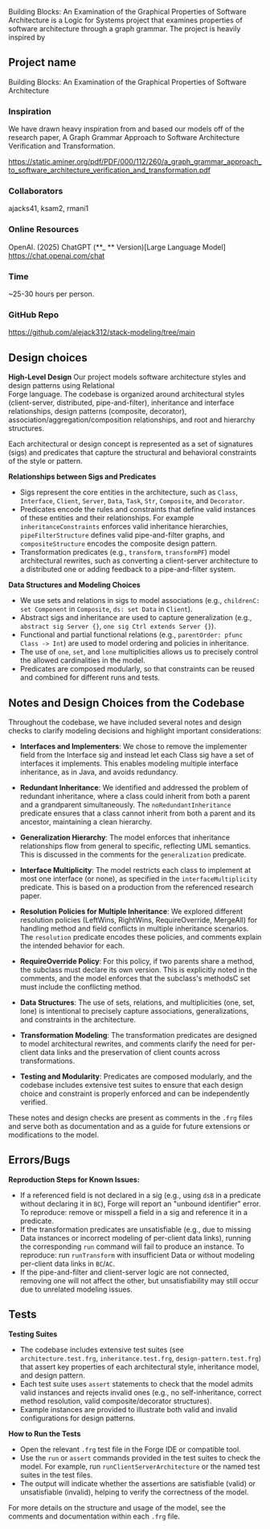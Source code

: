 Building Blocks: An Examination of the Graphical Properties of Software Architecture
is a Logic for Systems project that examines properties of software architecture
through a graph grammar. The project is heavily inspired by

## Project name

Building Blocks: An Examination of the Graphical Properties of Software Architecture

### Inspiration

We have drawn heavy inspiration from and based our models off of the research
paper, A Graph Grammar Approach to Software Architecture Verification and
Transformation.

https://static.aminer.org/pdf/PDF/000/112/260/a_graph_grammar_approach_to_software_architecture_verification_and_transformation.pdf

### Collaborators

ajacks41, ksam2, rmani1

### Online Resources

OpenAI. (2025) ChatGPT (**\_ ** Version)[Large Language Model] https://chat.openai.com/chat

### Time

~25-30 hours per person.

### GitHub Repo

https://github.com/alejack312/stack-modeling/tree/main

## Design choices

**High-Level Design**
Our project models software architecture styles and design patterns using Relational  
Forge language. The codebase is organized around architectural styles
(client-server, distributed, pipe-and-filter), inheritance and interface
relationships, design patterns (composite, decorator), association/aggregation/composition
relationships, and root and hierarchy structures.

Each architectural or design concept is represented as a set of signatures
(sigs) and predicates that capture the structural and behavioral constraints of
the style or pattern.

**Relationships between Sigs and Predicates**

- Sigs represent the core entities in the architecture, such as `Class`,
  `Interface`, `Client`, `Server`, `Data`, `Task`, `Str`, `Composite`, and `Decorator`.
- Predicates encode the rules and constraints that define valid instances of these entities and their relationships. For example
  `inheritanceConstraints` enforces valid inheritance hierarchies, `pipeFilterStructure` defines valid pipe-and-filter graphs, and `compositeStructure` encodes the composite design pattern.
- Transformation predicates (e.g., `transform`, `transformPF`) model architectural rewrites, such as converting a client-server
  architecture to a distributed one or adding feedback to a pipe-and-filter system.

**Data Structures and Modeling Choices**

- We use sets and relations in sigs to model associations (e.g., `childrenC: set Component` in `Composite`, `ds: set Data` in `Client`).
- Abstract sigs and inheritance are used to capture generalization (e.g., `abstract sig Server {}`, `one sig Ctrl extends Server {}`).
- Functional and partial functional relations (e.g., `parentOrder: pfunc Class -> Int`) are used to model ordering and policies in inheritance.
- The use of `one`, `set`, and `lone` multiplicities allows us to precisely control the allowed cardinalities in the model.
- Predicates are composed modularly, so that constraints can be reused and combined for different runs and tests.

## Notes and Design Choices from the Codebase

Throughout the codebase, we have included several notes and design checks to clarify modeling decisions and highlight important considerations:

- **Interfaces and Implementers**: We chose to remove the implementer field from the Interface sig and instead let each Class sig have a set of interfaces it implements. This enables modeling multiple interface inheritance, as in Java, and avoids redundancy.

- **Redundant Inheritance**: We identified and addressed the problem of redundant inheritance, where a class could inherit from both a parent and a grandparent simultaneously. The `noRedundantInheritance` predicate ensures that a class cannot inherit from both a parent and its ancestor, maintaining a clean hierarchy.

- **Generalization Hierarchy**: The model enforces that inheritance relationships flow from general to specific, reflecting UML semantics. This is discussed in the comments for the `generalization` predicate.

- **Interface Multiplicity**: The model restricts each class to implement at most one interface (or none), as specified in the `interfaceMultiplicity` predicate. This is based on a production from the referenced research paper.

- **Resolution Policies for Multiple Inheritance**: We explored different resolution policies (LeftWins, RightWins, RequireOverride, MergeAll) for handling method and field conflicts in multiple inheritance scenarios. The `resolution` predicate encodes these policies, and comments explain the intended behavior for each.

- **RequireOverride Policy**: For this policy, if two parents share a method, the subclass must declare its own version. This is explicitly noted in the comments, and the model enforces that the subclass's methodsC set must include the conflicting method.

- **Data Structures**: The use of sets, relations, and multiplicities (one, set, lone) is intentional to precisely capture associations, generalizations, and constraints in the architecture.

- **Transformation Modeling**: The transformation predicates are designed to model architectural rewrites, and comments clarify the need for per-client data links and the preservation of client counts across transformations.

- **Testing and Modularity**: Predicates are composed modularly, and the codebase includes extensive test suites to ensure that each design choice and constraint is properly enforced and can be independently verified.

These notes and design checks are present as comments in the `.frg` files and serve both as documentation and as a guide for future extensions or modifications to the model.

## Errors/Bugs

**Reproduction Steps for Known Issues:**

- If a referenced field is not declared in a sig (e.g., using `dsB` in a predicate without declaring it in `BC`), Forge will report an "unbound identifier" error. To reproduce: remove or misspell a field in a sig and reference it in a predicate.
- If the transformation predicates are unsatisfiable (e.g., due to missing Data instances or incorrect modeling of per-client data links), running the corresponding `run` command will fail to produce an instance. To reproduce: run `runTransform` with insufficient Data or without modeling per-client data links in `BC`/`AC`.
- If the pipe-and-filter and client-server logic are not connected, removing one will not affect the other, but unsatisfiability may still occur due to unrelated modeling issues.

## Tests

**Testing Suites**

- The codebase includes extensive test suites (see `architecture.test.frg`, `inheritance.test.frg`, `design-pattern.test.frg`) that
  assert key properties of each architectural style, inheritance model, and design pattern.
- Each test suite uses `assert` statements to check that the model admits valid instances and rejects invalid ones (e.g., no
  self-inheritance, correct method resolution, valid composite/decorator structures).
- Example instances are provided to illustrate both valid and invalid configurations for design patterns.

**How to Run the Tests**

- Open the relevant `.frg` test file in the Forge IDE or compatible tool.
- Use the `run` or `assert` commands provided in the test suites to check the model. For example, run `runClientServerArchitecture` or
  the named test suites in the test files.
- The output will indicate whether the assertions are satisfiable (valid) or unsatisfiable (invalid), helping to verify the correctness
  of the model.

For more details on the structure and usage of the model, see the comments and documentation within each `.frg` file.


